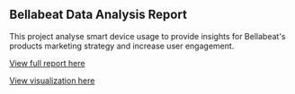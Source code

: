 ## Bellabeat Data Analysis Report

This project analyse smart device usage to provide insights for Bellabeat's products marketing strategy and increase user engagement.

[View full report here](https://rpubs.com/wanhuda/1326788)

[View visualization here](https://public.tableau.com/app/profile/wan.nur.huda.binti.wan.yunus/vizzes)
